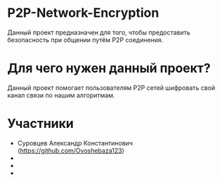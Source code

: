 # P2P-Network-Encryption
Данный проект предназначен для того, чтобы предоставить безопасность при общении путём P2P соединения.

# Для чего нужен данный проект?
Данный проект помогает пользователям P2P сетей шифровать свой канал связи по нашим алгоритмам.

# Участники
- Суровцев Александр Константинович (https://github.com/Ovoshebaza123)
-
-
-
